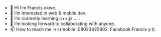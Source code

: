 - 👋 Hi I'm Francis okwe.
- 👀 I’m interested in web & mobile dev.
- 🌱 I’m currently learning c++,js,.....
- 💞️ I’m looking forward to collaborating with anyone.
- 📫 How to reach me ->>(mobile :08023425802. Facebook:Francis y.t).
